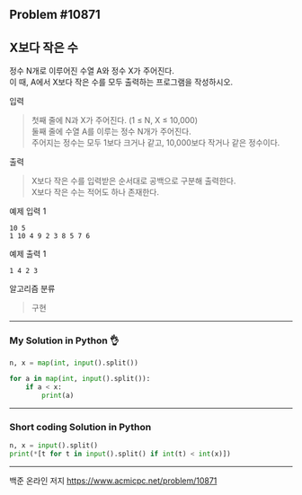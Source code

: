 ## Problem #10871
## X보다 작은 수

정수 N개로 이루어진 수열 A와 정수 X가 주어진다.\
이 때, A에서 X보다 작은 수를 모두 출력하는 프로그램을 작성하시오.

입력
> 첫째 줄에 N과 X가 주어진다. (1 ≤ N, X ≤ 10,000)\
> 둘째 줄에 수열 A를 이루는 정수 N개가 주어진다.\
> 주어지는 정수는 모두 1보다 크거나 같고, 10,000보다 작거나 같은 정수이다.

출력
> X보다 작은 수를 입력받은 순서대로 공백으로 구분해 출력한다.\
> X보다 작은 수는 적어도 하나 존재한다.

예제 입력 1
```
10 5
1 10 4 9 2 3 8 5 7 6
```

예제 출력 1
```
1 4 2 3
```

알고리즘 분류
> 구현

***
### My Solution in Python :ok_hand:
```python
n, x = map(int, input().split())

for a in map(int, input().split()):
    if a < x:
        print(a)
```
***
### Short coding Solution in Python
```python
n, x = input().split()
print(*[t for t in input().split() if int(t) < int(x)])
```
***
백준 온라인 저지 https://www.acmicpc.net/problem/10871
